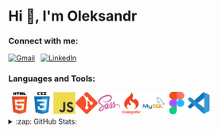# Hi 👋, I'm Oleksandr

### Connect with me:
[![Gmail](https://img.shields.io/badge/Gmail-D14836?style=for-the-badge&logo=gmail&logoColor=white)](mailto:ivanishenko.alexander@gmail.com)&nbsp;&nbsp;
[![LinkedIn](https://img.shields.io/badge/LinkedIn-0077B5?style=for-the-badge&logo=linkedin&logoColor=white)](https://www.linkedin.com/in/oleksandr-ivanishenko-694163155/)


### Languages and Tools: 
<a href="https://www.w3.org/html/" target="_blank"> 
  <img src="https://raw.githubusercontent.com/devicons/devicon/master/icons/html5/html5-original-wordmark.svg" alt="HTML" align="left" width="45px" /> 
</a>
<a href="https://www.w3schools.com/css/" target="_blank"> 
  <img src="https://raw.githubusercontent.com/devicons/devicon/master/icons/css3/css3-original-wordmark.svg" alt="CSS" align="left" width="45px" /> 
</a>
<a href="https://developer.mozilla.org/en-US/docs/Web/JavaScript" target="_blank"> 
  <img src="https://raw.githubusercontent.com/devicons/devicon/master/icons/javascript/javascript-original.svg" alt="JavaScript" align="left" width="45px" /> 
</a>
<a href="https://git-scm.com/" target="_blank"> 
  <img src="https://raw.githubusercontent.com/devicons/devicon/master/icons/git/git-original.svg" alt="git" align="left" width="45px" /> 
</a>
<a href="https://sass-lang.com" target="_blank"> 
  <img src="https://raw.githubusercontent.com/devicons/devicon/master/icons/sass/sass-original.svg" alt="SASS" align="left" width="45px" /> 
</a>
<a href="https://codeigniter.com" target="_blank"> 
  <img src="https://raw.githubusercontent.com/devicons/devicon/master/icons/codeigniter/codeigniter-plain-wordmark.svg" alt="CodeIgniter" align="left" width="45px" /> 
</a>
<a href="https://www.mysql.com" target="_blank"> 
  <img src="https://raw.githubusercontent.com/devicons/devicon/master/icons/mysql/mysql-original-wordmark.svg" alt="MySQL" align="left" width="45px" /> 
</a>
<a href="https://www.figma.com" target="_blank"> 
  <img src="https://raw.githubusercontent.com/devicons/devicon/master/icons/figma/figma-original.svg" alt="Figma" align="left" width="45px" /> 
</a>
<a href="https://code.visualstudio.com" target="_blank"> 
  <img src="https://raw.githubusercontent.com/devicons/devicon/master/icons/vscode/vscode-original.svg" alt="VScode" align="left" width="45px" /> 
</a> 
<br />
<br />
<br />

<details>
  <summary>:zap: GitHub Stats:</summary>
  <p><img src="https://github-readme-stats.vercel.app/api?username=ivoleser&show_icons=true&theme=react&&hide_border=true&count_private=true" height="150" />&nbsp;
   <img src="https://github-readme-stats.vercel.app/api/top-langs/?username=ivoleser&layout=compact&theme=react&hide_border=true" height="150" />
</p> 
</details>


<!--
**ivoleser/ivoleser** is a ✨ _special_ ✨ repository because its `README.md` (this file) appears on your GitHub profile.

Here are some ideas to get you started:

- 🔭 I’m currently working on ...
- 🌱 I’m currently learning ...
- 👯 I’m looking to collaborate on ...
- 🤔 I’m looking for help with ...
- 💬 Ask me about ...
- 📫 How to reach me: ...
- 😄 Pronouns: ...
- ⚡ Fun fact: ...
-->
